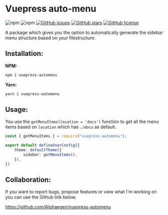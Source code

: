 # Vuepress auto-menu

![npm](https://img.shields.io/npm/v/vuepress-automenu)
![npm](https://img.shields.io/npm/dt/vuepress-automenu)
[![GitHub issues](https://img.shields.io/github/issues/Alphaegen/vuepress-automenu)](https://github.com/Alphaegen/vuepress-automenu/issues)
[![GitHub stars](https://img.shields.io/github/stars/Alphaegen/vuepress-automenu)](https://github.com/Alphaegen/vuepress-automenu/stargazers)
[![GitHub license](https://img.shields.io/github/license/Alphaegen/vuepress-automenu)](https://github.com/Alphaegen/vuepress-automenu/blob/main/LICENSE)

A package which gives you the option to automatically generate the sidebar menu structure based on your filestructure.

## Installation:

**NPM:**
```bash
npm i vuepress-automenu
```

**Yarn:**
```bash
yarn i vuepress-automenu
```

## Usage:
You use the `getMenuItems(location = 'docs')` function to get all the menu items based on `location` which has `./docs` as default.

```ts
const { getMenuItems } = require("vuepress-automenu");

export default defineUserConfig({
    theme: defaultTheme({
        sidebar: getMenuItems(),
    }),
})
```

## Collaboration:
If you want to report bugs, propose features or view what I'm working on you can use the Github link below.

https://github.com/Alphaegen/vuepress-automenu
